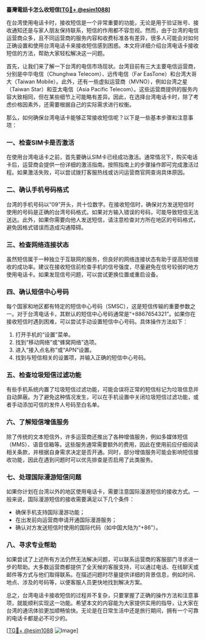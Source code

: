 **臺灣電話卡怎么收短信[[TG💪+ @esim1088](https://t.me/s/esim1088)]**

在台湾使用电话卡时，接收短信是一个非常重要的功能，无论是用于验证账号、接收通知还是与家人朋友保持联系，短信的作用都不容忽视。然而，由于台湾的电信运营商众多，且不同运营商的服务内容和收费标准各有差异，很多人可能会对如何正确设置和使用台湾电话卡来接收短信感到困惑。本文将详细介绍台湾电话卡接收短信的方法，帮助大家轻松解决这一问题。

首先，让我们来了解一下台湾的电信市场现状。台湾目前有三大主要电信运营商，分别是中华电信（Chunghwa Telecom）、远传电信（Far EasTone）和台湾大哥大（Taiwan Mobile）。此外，还有一些虚拟运营商（MVNO），例如台湾之星（Taiwan Star）和亚太电信（Asia Pacific Telecom）。这些运营商提供的服务内容大致相同，但在某些细节上可能略有差异。因此，在选择台湾电话卡时，除了考虑价格因素外，还需要根据自己的实际需求进行权衡。

那么，如何确保台湾电话卡能够正常接收短信呢？以下是一些基本步骤和注意事项：

### **一、检查SIM卡是否激活**
在使用台湾电话卡之前，首先要确认SIM卡已经成功激活。通常情况下，购买电话卡后，运营商会提供一份详细的激活指南。按照指南上的步骤操作即可完成激活过程。如果激活失败，可以尝试拨打客服热线或访问运营商官网查询具体原因。

### **二、确认手机号码格式**
台湾的手机号码以“09”开头，共十位数字。在接收短信时，确保对方发送短信时使用的号码是正确的台湾号码格式。如果对方输入错误的号码，可能导致短信无法送达。此外，如果你需要向他人发送短信，请注意检查对方所在地区的号码格式，避免因格式错误而造成沟通障碍。

### **三、检查网络连接状态**
虽然短信属于一种独立于互联网的服务，但良好的网络连接状态有助于提高短信接收的成功率。建议在接收短信前检查手机的信号强度，尽量避免在信号较弱的地方使用电话卡。如果发现信号问题，可以尝试更换位置或重启设备。

### **四、确认短信中心号码**
每个国家和地区都有特定的短信中心号码（SMSC），这是短信传输的重要参数之一。对于台湾电话卡，其默认的短信中心号码通常是“+8867654321”。如果你在接收短信时遇到困难，可以尝试手动设置短信中心号码。具体操作方法如下：
1. 打开手机的“设置”菜单。
2. 找到“移动网络”或“蜂窝网络”选项。
3. 进入“接入点名称”或“APN”设置。
4. 找到与短信相关的设置项，并输入正确的短信中心号码。

### **五、检查垃圾短信过滤功能**
有些手机系统内置了垃圾短信过滤功能，可能会误将正常的短信标记为垃圾信息并自动屏蔽。为了避免这种情况发生，可以在手机设置中关闭垃圾短信过滤功能，或者手动添加可信的发件人号码至白名单。

### **六、了解短信增值服务**
除了传统的文本短信外，许多运营商还推出了各种增值服务，例如多媒体短信（MMS）、语音信箱等。这些服务通常需要额外的费用，因此在使用前应仔细阅读相关条款，并根据自身需求决定是否开通。同时，部分增值服务可能会影响短信接收功能，因此在遇到问题时可以优先排查是否启用了此类服务。

### **七、处理国际漫游短信问题**
如果你计划在台湾以外的地区使用电话卡，需要注意国际漫游短信的接收方式。一般来说，国际漫游短信的接收需要满足以下几个条件：
- 确保手机支持国际漫游功能；
- 在出发前向运营商申请开通国际漫游服务；
- 确认对方发送短信时使用的国际代码（如中国大陆为“+86”）。

### **八、寻求专业帮助**
如果尝试了上述所有方法仍然无法解决问题，可以联系运营商的客服部门寻求进一步的帮助。大多数运营商都提供了全天候的客服支持，可以通过电话、在线聊天或邮件等方式与他们取得联系。在描述问题时尽量提供详细的背景信息，例如时间、地点、涉及的号码等，以便客服人员更快地找到解决方案。

总之，台湾电话卡接收短信的过程并不复杂，只要掌握了正确的操作方法和注意事项，就能顺利实现这一功能。希望本文的内容能为大家提供实用的指导，让大家在台湾的通讯体验更加顺畅愉快。无论是在日常生活中还是旅行期间，拥有一个可靠的电话卡都是必不可少的。

[[TG💪+ @esim1088](https://t.me/s/esim1088) ![Image](https://i.postimg.cc/4NQfJmqS/Snipaste-2025-05-13-00-14-12.png)]